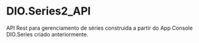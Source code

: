# DIO.Series2_API
API Rest para gerenciamento de séries construida a partir do App Console DIO.Series criado anteriormente.
